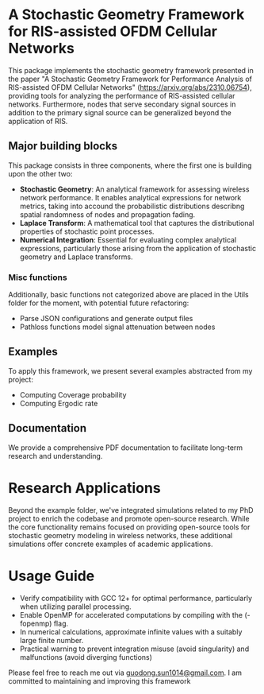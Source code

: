 # A Stochastic Geometry Framework for RIS-assisted OFDM Cellular Networks

This package implements the stochastic geometry framework presented in the paper "A Stochastic Geometry Framework for Performance Analysis of RIS-assisted OFDM Cellular Networks" (https://arxiv.org/abs/2310.06754), providing tools for analyzing the performance of RIS-assisted cellular networks. Furthermore, nodes that serve secondary signal sources in addition to the primary signal source can be generalized beyond the application of RIS.

## Major building blocks
This package consists in three components, where the first one is building upon the other two:
* **Stochastic Geometry**: An analytical framework for assessing wireless network performance. It enables analytical expressions for network metrics, taking into accound the probabilistic distributions describng spatial randomness of nodes and propagation fading.
* **Laplace Transform**: A mathematical tool that captures the distributional properties of stochastic point processes. 
* **Numerical Integration**: Essential for evaluating complex analytical expressions, particularly those arising from the application of stochastic geometry and Laplace transforms.

### Misc functions
Additionally, basic functions not categorized above are placed in the Utils folder for the moment, with potential future refactoring:
* Parse JSON configurations and generate output files
* Pathloss functions model signal attenuation between nodes


## Examples 
To apply this framework, we present several examples abstracted from my project:
* Computing Coverage probability
* Computing Ergodic rate

## Documentation
We provide a comprehensive PDF documentation to facilitate long-term research and understanding.


# Research Applications
Beyond the example folder, we've integrated simulations related to my PhD project to enrich the codebase and promote open-source research. While the core functionality remains focused on providing open-source tools for stochastic geometry modeling in wireless networks, these additional simulations offer concrete examples of academic applications.

# Usage Guide
* Verify compatibility with GCC 12+ for optimal performance, particularly when utilizing parallel processing. 
* Enable OpenMP for accelerated computations by compiling with the (-fopenmp) flag.
* In numerical calculations, approximate infinite values with a suitably large finite number.
* Practical warning to prevent integration misuse (avoid singularity) and malfunctions (avoid diverging functions)

Please feel free to reach me out via guodong.sun1014@gmail.com. I am committed to maintaining and improving this framework